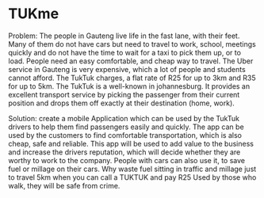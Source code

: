 # TUKme
Problem:
The people in Gauteng live life in the fast lane, with their feet. 
Many of them do not have cars but need to travel to work, school, 
meetings quickly and do not have the time to wait for a taxi to pick them up, or to load. 
People need an easy comfortable, and cheap way to travel. 
The Uber service in Gauteng is very expensive, which a lot of people and students cannot afford.
The TukTuk charges, a flat rate of R25 for up to 3km and R35 for up to 5km. 
The TukTuk is a well-known in johannesburg. It provides an excellent transport service by picking the 
passenger from their current position and drops them off exactly at their destination (home, work). 

Solution:
create a mobile Application which can be used by the TukTuk drivers to help
them find passengers easily and quickly. The app can be used by the customers 
to find comfortable transportation, which is also cheap, safe and reliable. 
This app will be used to add value to the business and increase the drivers reputation, 
which will decide whether they are worthy to work to the company.
People with cars can also use it, to save fuel or millage on their cars. 
Why waste fuel sitting in traffic and millage just to travel 5km when you can call a TUKTUK and pay R25
Used by those who walk, they will be safe from crime.
